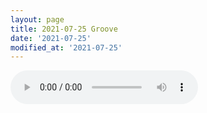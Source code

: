 ```yaml
---
layout: page
title: 2021-07-25 Groove
date: '2021-07-25'
modified_at: '2021-07-25'
---
```


<audio controls="controls" src="/assets/audio/2021-07-25 Groove.mp3"></audio>
